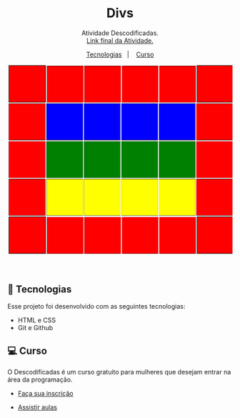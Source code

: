 <h1 align="center"> Divs </h1>

<p align="center">
Atividade Descodificadas. <br/>
<a href="https://fonsecaw.github.io/Divs/
">Link final da Atividade.</a>
</p>

<p align="center">
  <a href="#-tecnologias">Tecnologias</a>&nbsp;&nbsp;&nbsp;|&nbsp;&nbsp;&nbsp;
  <a href="#-projeto">Curso</a>
</p>

<p align="center">
  <img alt="License" src="./divs.png">
</p>

<br>

## 🚀 Tecnologias

Esse projeto foi desenvolvido com as seguintes tecnologias:

- HTML e CSS
- Git e Github

## 💻 Curso

O Descodificadas é um curso gratuito para mulheres que desejam entrar na área da programação.

- [Faça sua inscrição](https://descodificadas.com.br/inscricao/)

- [Assistir aulas](https://www.youtube.com/watch?v=B9dyxqfj8QY&list=PLU8SAog3XwhIgMFfzOWxI2g-kmC_F7dCl&index=13)

